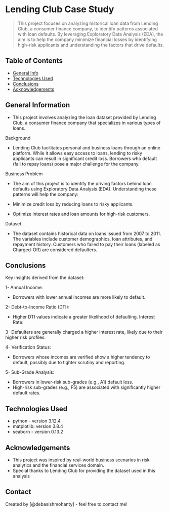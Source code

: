 # Lending Club Case Study
> This project focuses on analyzing historical loan data from Lending Club, a consumer finance company, to identify patterns associated with loan defaults. By leveraging Exploratory Data Analysis (EDA), the aim is to help the company minimize financial losses by identifying high-risk applicants and understanding the factors that drive defaults.


## Table of Contents
* [General Info](#general-information)
* [Technologies Used](#technologies-used)
* [Conclusions](#conclusions)
* [Acknowledgements](#acknowledgements)


## General Information
- This project involves analyzing the loan dataset provided by Lending Club, a consumer finance company that specializes in various types of loans.

Background
- Lending Club facilitates personal and business loans through an online platform. While it allows easy access to loans, lending to risky applicants can result in significant credit loss. Borrowers who default (fail to repay loans) pose a major challenge for the company.

Business Problem
- The aim of this project is to identify the driving factors behind loan defaults using Exploratory Data Analysis (EDA). Understanding these patterns will help the company:

- Minimize credit loss by reducing loans to risky applicants.
- Optimize interest rates and loan amounts for high-risk customers.

Dataset
- The dataset contains historical data on loans issued from 2007 to 2011. The variables include customer demographics, loan attributes, and repayment history. Customers who failed to pay their loans (labeled as Charged-Off) are considered defaulters.

## Conclusions
Key insights derived from the dataset:

1- Annual Income:

- Borrowers with lower annual incomes are more likely to default.

2- Debt-to-Income Ratio (DTI):

- Higher DTI values indicate a greater likelihood of defaulting.
Interest Rate:

3- Defaulters are generally charged a higher interest rate, likely due to their higher risk profiles.

4- Verification Status:

- Borrowers whose incomes are verified show a higher tendency to default, possibly due to tighter scrutiny and reporting.

5- Sub-Grade Analysis:

- Borrowers in lower-risk sub-grades (e.g., A1) default less.
- High-risk sub-grades (e.g., F5) are associated with significantly higher default rates.

<!-- You don't have to answer all the questions - just the ones relevant to your project. -->


## Technologies Used
- python - version 3.12.4
- matplotlib: version 3.8.4
- seaborn - version 0.13.2

<!-- As the libraries versions keep on changing, it is recommended to mention the version of library used in this project -->

## Acknowledgements

- This project was inspired by real-world business scenarios in risk analytics and the    financial services domain.
- Special thanks to Lending Club for providing the dataset used in this analysis


## Contact
Created by [@debasishmohanty] - feel free to contact me!


<!-- Optional -->
<!-- ## License -->
<!-- This project is open source and available under the [... License](). -->

<!-- You don't have to include all sections - just the one's relevant to your project -->